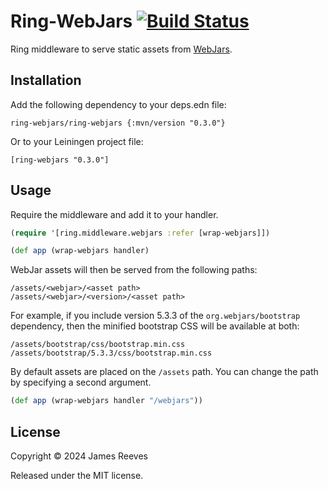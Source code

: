 # Ring-WebJars [![Build Status](https://github.com/weavejester/ring-webjars/actions/workflows/test.yml/badge.svg)](https://github.com/weavejester/ring-webjars/actions/workflows/test.yml)

Ring middleware to serve static assets from [WebJars][].

[webjars]: http://www.webjars.org/

## Installation

Add the following dependency to your deps.edn file:

    ring-webjars/ring-webjars {:mvn/version "0.3.0"}

Or to your Leiningen project file:

    [ring-webjars "0.3.0"]

## Usage

Require the middleware and add it to your handler.

```clojure
(require '[ring.middleware.webjars :refer [wrap-webjars]])

(def app (wrap-webjars handler)
```

WebJar assets will then be served from the following paths:

    /assets/<webjar>/<asset path>
    /assets/<webjar>/<version>/<asset path>

For example, if you include version 5.3.3 of the `org.webjars/bootstrap`
dependency, then the minified bootstrap CSS will be available at both:

    /assets/bootstrap/css/bootstrap.min.css
    /assets/bootstrap/5.3.3/css/bootstrap.min.css

By default assets are placed on the `/assets` path. You can change
the path by specifying a second argument.

```clojure
(def app (wrap-webjars handler "/webjars"))
```

## License

Copyright © 2024 James Reeves

Released under the MIT license.
